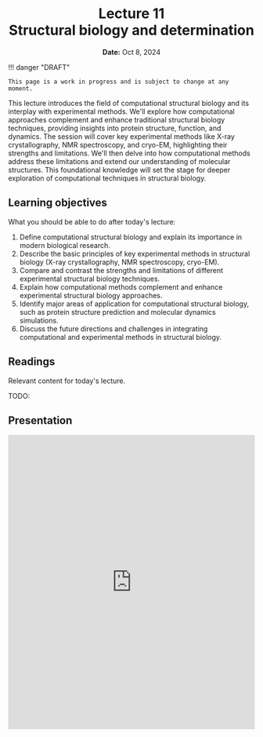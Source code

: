 <h1 align="center">
<b>Lecture 11</b><br>
Structural biology and determination
</h1>
<p align="center">
<b>Date:</b> Oct 8, 2024
</p>

!!! danger "DRAFT"

    This page is a work in progress and is subject to change at any moment.

This lecture introduces the field of computational structural biology and its interplay with experimental methods.
We'll explore how computational approaches complement and enhance traditional structural biology techniques, providing insights into protein structure, function, and dynamics.
The session will cover key experimental methods like X-ray crystallography, NMR spectroscopy, and cryo-EM, highlighting their strengths and limitations.
We'll then delve into how computational methods address these limitations and extend our understanding of molecular structures.
This foundational knowledge will set the stage for deeper exploration of computational techniques in structural biology.

## Learning objectives

What you should be able to do after today's lecture:

1.  Define computational structural biology and explain its importance in modern biological research.
2.  Describe the basic principles of key experimental methods in structural biology (X-ray crystallography, NMR spectroscopy, cryo-EM).
3.  Compare and contrast the strengths and limitations of different experimental structural biology techniques.
4.  Explain how computational methods complement and enhance experimental structural biology approaches.
5.  Identify major areas of application for computational structural biology, such as protein structure prediction and molecular dynamics simulations.
6.  Discuss the future directions and challenges in integrating computational and experimental methods in structural biology.

## Readings

Relevant content for today's lecture.

TODO:

## Presentation

<!-- -   **View:** [slides.com/aalexmmaldonado/biosc1540-l11](https://slides.com/aalexmmaldonado/biosc1540-l11) -->
<!-- -   **Live link:** [slides.com/d/uhBDP3A/live](https://slides.com/d/uhBDP3A/live) -->
<!-- -   **Download:** [biosc1540-l11.pdf](/lectures/10/biosc1540-l11.pdf) -->

<iframe src="https://slides.com/aalexmmaldonado/biosc1540-l11/embed?byline=hidden&share=hidden" width="100%" height="600" title="BIOSC 1540: Lecture 11" scrolling="no" frameborder="0" webkitallowfullscreen mozallowfullscreen allowfullscreen></iframe>

